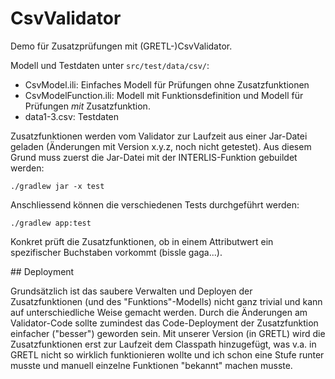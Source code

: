 # CsvValidator

Demo für Zusatzprüfungen mit (GRETL-)CsvValidator.

Modell und Testdaten unter `src/test/data/csv/`:

- CsvModel.ili: Einfaches Modell für Prüfungen ohne Zusatzfunktionen
- CsvModelFunction.ili: Modell mit Funktionsdefinition und Modell für Prüfungen _mit_ Zusatzfunktion.
- data1-3.csv: Testdaten

Zusatzfunktionen werden vom Validator zur Laufzeit aus einer Jar-Datei geladen (Änderungen mit Version x.y.z, noch nicht getestet). Aus diesem Grund muss zuerst die Jar-Datei mit der INTERLIS-Funktion gebuildet werden:

```
./gradlew jar -x test
```

Anschliessend können die verschiedenen Tests durchgeführt werden:

```
./gradlew app:test
```

Konkret prüft die Zusatzfunktionen, ob in einem Attributwert ein spezifischer Buchstaben vorkommt (bissle gaga...).

## Deployment

Grundsätzlich ist das saubere Verwalten und Deployen der Zusatzfunktionen (und des "Funktions"-Modells) nicht ganz trivial und kann auf unterschiedliche Weise gemacht werden. Durch die Änderungen am Validator-Code sollte zumindest das Code-Deployment der Zusatzfunktion einfacher ("besser") geworden sein. Mit unserer Version (in GRETL) wird die Zusatzfunktionen erst zur Laufzeit dem Classpath hinzugefügt, was v.a. in GRETL nicht so wirklich funktionieren wollte und ich schon eine Stufe runter musste und manuell einzelne Funktionen "bekannt" machen musste.